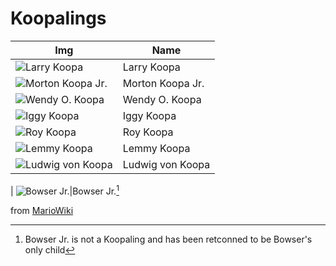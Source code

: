 # Koopalings

Img|Name
---|---
![Larry Koopa](/images/koopalings_small/NSMBU_Larry_Koopa_Artwork.png)|Larry Koopa
![Morton Koopa Jr.](/images/koopalings_small/MKT_Artwork_Morton.png)|Morton Koopa Jr.
![Wendy O. Koopa](/images/koopalings_small/NSMBW_Wendy_Artwork.png)|Wendy O. Koopa
![Iggy Koopa](/images/koopalings_small/NSMBU_Iggy_Artwork.png)|Iggy Koopa
![Roy Koopa](/images/koopalings_small/NSMBW_Roy_Artwork.png)|Roy Koopa
![Lemmy Koopa](/images/koopalings_small/NSMBW_Lemmy_Artwork.png)|Lemmy Koopa
![Ludwig von Koopa](/images/koopalings_small/LudwigNSMBU.png)|Ludwig von Koopa
|
![Bowser Jr.](/images/koopalings_small/SMBW_Bowser_Jr_Artwork_1.png)|Bowser Jr.[^bjr]

[^bjr]: Bowser Jr. is not a Koopaling and has been retconned to be Bowser's only child

from [MarioWiki](https://www.mariowiki.com/Koopalings)
